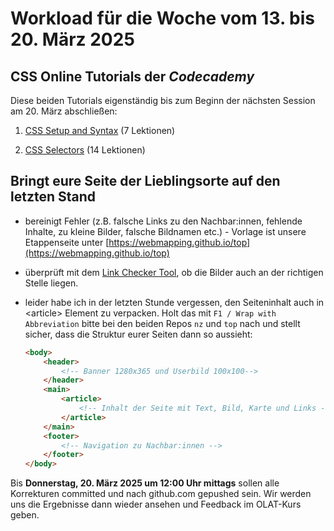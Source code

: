 # Workload für die Woche vom 13. bis 20. März 2025

## CSS Online Tutorials der *Codecademy*

Diese beiden Tutorials eigenständig bis zum Beginn der nächsten Session am 20. März abschließen:

1. [CSS Setup and Syntax](https://www.codecademy.com/courses/learn-css/lessons/learn-css-setup-and-syntax) (7 Lektionen)

2. [CSS Selectors](https://www.codecademy.com/courses/learn-css/lessons/learn-css-selectors) (14 Lektionen)

## Bringt eure Seite der Lieblingsorte auf den letzten Stand

- bereinigt Fehler (z.B. falsche Links zu den Nachbar:innen, fehlende Inhalte, zu kleine Bilder, falsche Bildnamen etc.) - Vorlage ist unsere Etappenseite unter [https://webmapping.github.io/top](https://webmapping.github.io/top)
- überprüft mit dem [Link Checker Tool](https://webmapping.github.io/linkchecker), ob die Bilder auch an der richtigen Stelle liegen.
- leider habe ich in der letzten Stunde vergessen, den Seiteninhalt auch in &lt;article> Element zu verpacken. Holt das mit `F1 / Wrap with Abbreviation` bitte bei den beiden Repos `nz` und `top` nach und stellt sicher, dass die Struktur eurer Seiten dann so aussieht:

    ```html
    <body>
        <header>
            <!-- Banner 1280x365 und Userbild 100x100-->
        </header>
        <main>
            <article>
                <!-- Inhalt der Seite mit Text, Bild, Karte und Links -->
            </article>
        </main>
        <footer>
            <!-- Navigation zu Nachbar:innen -->
        </footer>
    </body>
    ```

Bis **Donnerstag, 20. März 2025 um 12:00 Uhr mittags** sollen alle Korrekturen committed und nach github.com gepushed sein. Wir werden uns die Ergebnisse dann wieder ansehen und Feedback im OLAT-Kurs geben.
